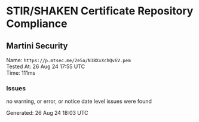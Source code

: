 # STIR/SHAKEN Certificate Repository Compliance

## Martini Security

Name: `https://p.mtsec.me/2e5a/N38XxXchQv6V.pem`\
Tested At: 26 Aug 24 17:55 UTC\
Time: 111ms

### Issues

no warning, or error, or notice date level issues were found

Generated: 26 Aug 24 18:03 UTC